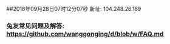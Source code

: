 ##2018年09月28日07时12分07秒 新址: 104.248.26.189
### 兔友常见问题及解答: https://github.com/wanggonging/d/blob/w/FAQ.md
